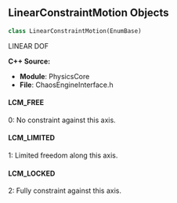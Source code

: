 ## LinearConstraintMotion Objects

```python
class LinearConstraintMotion(EnumBase)
```

LINEAR DOF

**C++ Source:**

- **Module**: PhysicsCore
- **File**: ChaosEngineInterface.h

<a id="unreal.LinearConstraintMotion.LCM_FREE"></a>

#### LCM_FREE

0: No constraint against this axis.

<a id="unreal.LinearConstraintMotion.LCM_LIMITED"></a>

#### LCM_LIMITED

1: Limited freedom along this axis.

<a id="unreal.LinearConstraintMotion.LCM_LOCKED"></a>

#### LCM_LOCKED

2: Fully constraint against this axis.

<a id="unreal.AngularConstraintMotion"></a>